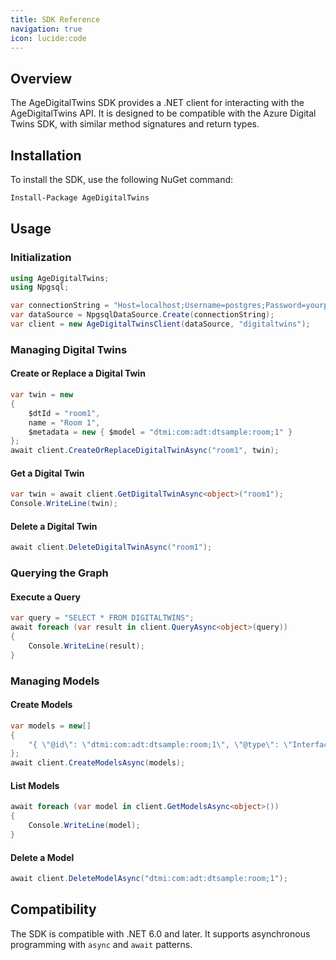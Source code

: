 ```yaml
---
title: SDK Reference
navigation: true
icon: lucide:code
---
```


## Overview

The AgeDigitalTwins SDK provides a .NET client for interacting with the AgeDigitalTwins API. It is designed to be compatible with the Azure Digital Twins SDK, with similar method signatures and return types.

## Installation

To install the SDK, use the following NuGet command:

```bash
Install-Package AgeDigitalTwins
```

## Usage

### Initialization

```csharp
using AgeDigitalTwins;
using Npgsql;

var connectionString = "Host=localhost;Username=postgres;Password=yourpassword;Database=agedb";
var dataSource = NpgsqlDataSource.Create(connectionString);
var client = new AgeDigitalTwinsClient(dataSource, "digitaltwins");
```

### Managing Digital Twins

#### Create or Replace a Digital Twin

```csharp
var twin = new
{
    $dtId = "room1",
    name = "Room 1",
    $metadata = new { $model = "dtmi:com:adt:dtsample:room;1" }
};
await client.CreateOrReplaceDigitalTwinAsync("room1", twin);
```

#### Get a Digital Twin

```csharp
var twin = await client.GetDigitalTwinAsync<object>("room1");
Console.WriteLine(twin);
```

#### Delete a Digital Twin

```csharp
await client.DeleteDigitalTwinAsync("room1");
```

### Querying the Graph

#### Execute a Query

```csharp
var query = "SELECT * FROM DIGITALTWINS";
await foreach (var result in client.QueryAsync<object>(query))
{
    Console.WriteLine(result);
}
```

### Managing Models

#### Create Models

```csharp
var models = new[]
{
    "{ \"@id\": \"dtmi:com:adt:dtsample:room;1\", \"@type\": \"Interface\", \"displayName\": \"Room\" }"
};
await client.CreateModelsAsync(models);
```

#### List Models

```csharp
await foreach (var model in client.GetModelsAsync<object>())
{
    Console.WriteLine(model);
}
```

#### Delete a Model

```csharp
await client.DeleteModelAsync("dtmi:com:adt:dtsample:room;1");
```

## Compatibility

The SDK is compatible with .NET 6.0 and later. It supports asynchronous programming with `async` and `await` patterns.
